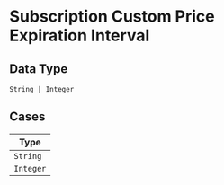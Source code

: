
# Subscription Custom Price Expiration Interval

## Data Type

`String | Integer`

## Cases

| Type |
|  --- |
| `String` |
| `Integer` |

